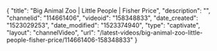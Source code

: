 {
    "title": "Big Animal Zoo | Little People | Fisher Price",
    "description": "",
    "channelid": "114661406",
    "videoid": "158348833",
    "date_created": "1523029253",
    "date_modified": "1523374940",
    "type": "captivate",
    "layout": "channelVideo",
    "url": "\/latest-videos\/big-animal-zoo-little-people-fisher-price\/114661406-158348833"
}